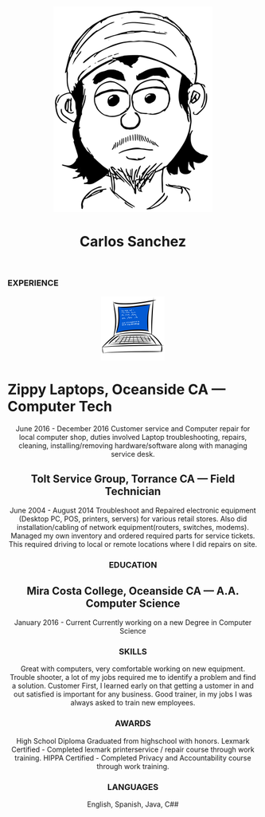 <p align = "center"> <img src = "https://github.com/CarlozSanchez/resume/blob/master/img/Toon_Carlos_med.png?raw=true"></p>
<header><h1 align = "center"> Carlos Sanchez </h1></header>

### EXPERIENCE
<p align = "center"><img src = "https://github.com/CarlozSanchez/resume/blob/master/img/PC_BlueScreen_sml.png?raw=true"></p>
<header><h1 align = "left"> Zippy Laptops, Oceanside CA — Computer Tech</h1><header>

June 2016 - December 2016
Customer service and Computer repair for local computer shop, duties
involved Laptop troubleshooting, repairs, cleaning, installing/removing
hardware/software along with managing service desk.

## Tolt Service Group, Torrance CA — Field Technician
June 2004 - August 2014
Troubleshoot and Repaired electronic equipment (Desktop PC, POS,
printers, servers) for various retail stores. Also did installation/cabling
of network equipment(routers, switches, modems). Managed my own
inventory and ordered required parts for service tickets. This required
driving to local or remote locations where I did repairs on site.

### EDUCATION
## Mira Costa College, Oceanside CA — A.A. Computer Science
January 2016 - Current
Currently working on a new Degree in Computer Science

### SKILLS
Great with computers, very comfortable working on new equipment.
Trouble shooter, a lot of my jobs required me to identify a problem and find a solution.
Customer First, I learned early on that getting a ustomer in and out satisfied is important 
for any business.
Good trainer, in my jobs I was always asked to train new employees.

### AWARDS
High School Diploma
Graduated from highschool with honors.
Lexmark Certified - Completed lexmark printerservice / repair course through work training.
HIPPA Certified - Completed Privacy and Accountability course through work training.

### LANGUAGES
English, Spanish, Java, C##

